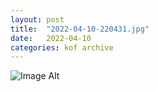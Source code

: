 ```yaml
---
layout:	post
title:	"2022-04-10-220431.jpg"
date:	2022-04-10
categories:	kof archive
---
```


![Image Alt](https://k0f.github.io/assets/2022-04-10-220431.jpg)